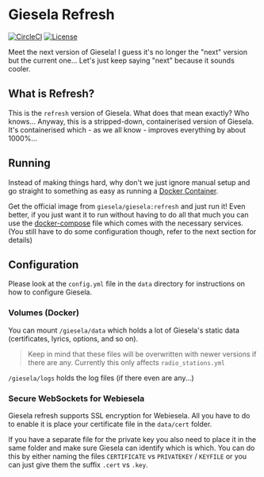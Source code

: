 # Giesela Refresh

[![CircleCI](https://circleci.com/gh/gieseladev/giesela.svg?style=svg)](https://circleci.com/gh/gieseladev/giesela)
[![License](https://img.shields.io/github/license/gieseladev/giesela.svg?branch=refresh)](https://github.com/GieselaDev/Giesela/blob/refresh/LICENSE)

Meet the next version of Giesela! I guess it's no longer the "next" version
but the current one... Let's just keep saying "next" because it sounds
cooler.


## What is Refresh?
This is the `refresh` version of Giesela. What does that mean exactly? Who knows...
Anyway, this is a stripped-down, containerised version of Giesela. It's
containerised which - as we all know - improves everything by about 1000%...


## Running
Instead of making things hard, why don't we just ignore manual setup and go straight
to something as easy as running a [Docker Container](https://www.docker.com/resources/what-container).

Get the official image from `giesela/giesela:refresh` and just run it!
Even better, if you just want it to run without having to do all that much
you can use the [docker-compose](https://www.linode.com/docs/applications/containers/how-to-use-docker-compose/)
file which comes with the necessary services.
(You still have to do some configuration though,
refer to the next section for details)


## Configuration
Please look at the `config.yml` file in the `data` directory for
instructions on how to configure Giesela.


### Volumes (Docker)
You can mount `/giesela/data` which holds a lot of Giesela's static data
(certificates, lyrics, options, and so on).

> Keep in mind that these files will be overwritten with newer versions if there are any.
> Currently this only affects `radio_stations.yml`

`/giesela/logs` holds the log files (if there even are any...)


### Secure WebSockets for Webiesela
Giesela refresh supports SSL encryption for Webiesela. All you have to do
to enable it is place your certificate file in the `data/cert` folder.

If you have a separate file for the private key you also need to place it in the same
folder and make sure Giesela can identify which is which. You can do this by either
naming the files `CERTIFICATE` vs `PRIVATEKEY` / `KEYFILE` or you can just give them
the suffix `.cert` vs `.key`.